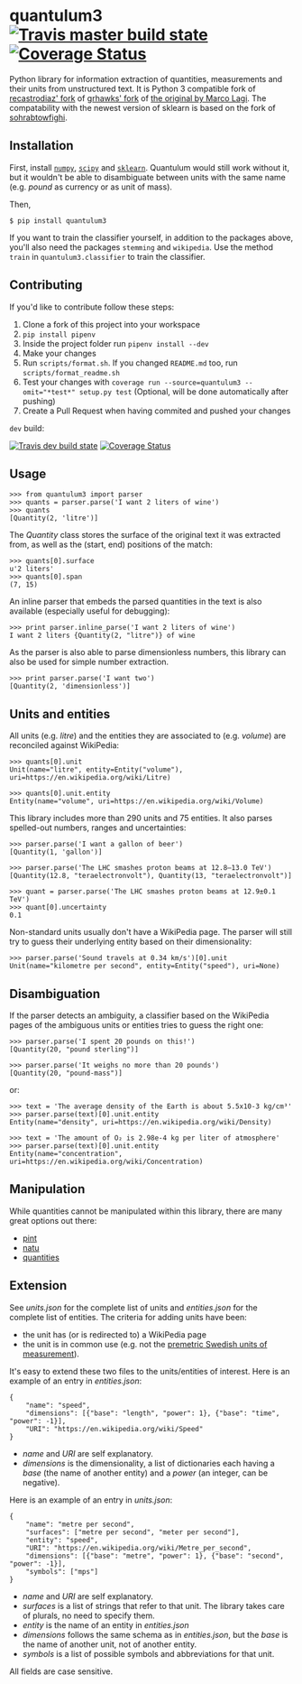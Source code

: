 quantulum3 [![Travis master build state](https://travis-ci.com/nielstron/quantulum3.svg?branch=master "Travis master build state")](https://travis-ci.com/nielstron/quantulum3)  [![Coverage Status](https://coveralls.io/repos/github/nielstron/quantulum3/badge.svg?branch=master)](https://coveralls.io/github/nielstron/quantulum3?branch=master)
==========

Python library for information extraction of quantities, measurements
and their units from unstructured text. It is Python 3 compatible fork of [recastrodiaz\'
fork](https://github.com/recastrodiaz/quantulum) of [grhawks\'
fork](https://github.com/grhawk/quantulum) of [the original by Marco
Lagi](https://github.com/marcolagi/quantulum).
The compatability with the newest version of sklearn is based on
the fork of [sohrabtowfighi](https://github.com/sohrabtowfighi/quantulum).

Installation
------------

First, install [`numpy`](https://pypi.org/project/numpy/), [`scipy`](https://www.scipy.org/install.html) and [`sklearn`](http://scikit-learn.org/stable/install.html).
Quantulum would still work without it, but it wouldn\'t be able to
disambiguate between units with the same name (e.g. *pound* as currency
or as unit of mass).

Then,

``` {.sourceCode .bash}
$ pip install quantulum3
```

If you want to train the classifier yourself, in addition to the packages above, you'll also need
the packages `stemming` and `wikipedia`. Use the method `train` in `quantulum3.classifier` to train the classifier.

Contributing
------------

If you'd like to contribute follow these steps:
1. Clone a fork of this project into your workspace
2. `pip install pipenv`
3. Inside the project folder run `pipenv install --dev`
4. Make your changes
5. Run `scripts/format.sh`. If you changed `README.md` too, run `scripts/format_readme.sh`
6. Test your changes with `coverage run --source=quantulum3 --omit="*test*" setup.py test` 
(Optional, will be done automatically after pushing)
7. Create a Pull Request when having commited and pushed your changes

`dev` build: 

[![Travis dev build state](https://travis-ci.com/nielstron/quantulum3.svg?branch=dev "Travis dev build state")](https://travis-ci.com/nielstron/quantulum3)
 [![Coverage Status](https://coveralls.io/repos/github/nielstron/quantulum3/badge.svg?branch=dev)](https://coveralls.io/github/nielstron/quantulum3?branch=dev)

Usage
-----

``` {.sourceCode .python}
>>> from quantulum3 import parser
>>> quants = parser.parse('I want 2 liters of wine')
>>> quants
[Quantity(2, 'litre')]
```

The *Quantity* class stores the surface of the original text it was
extracted from, as well as the (start, end) positions of the match:

``` {.sourceCode .python}
>>> quants[0].surface
u'2 liters'
>>> quants[0].span
(7, 15)
```

An inline parser that embeds the parsed quantities in the text is also
available (especially useful for debugging):

``` {.sourceCode .python}
>>> print parser.inline_parse('I want 2 liters of wine')
I want 2 liters {Quantity(2, "litre")} of wine
```

As the parser is also able to parse dimensionless numbers,
this library can also be used for simple number extraction.

``` {.sourceCode .python}
>>> print parser.parse('I want two')
[Quantity(2, 'dimensionless')]
```

Units and entities
------------------

All units (e.g. *litre*) and the entities they are associated to (e.g.
*volume*) are reconciled against WikiPedia:

``` {.sourceCode .python}
>>> quants[0].unit
Unit(name="litre", entity=Entity("volume"), uri=https://en.wikipedia.org/wiki/Litre)

>>> quants[0].unit.entity
Entity(name="volume", uri=https://en.wikipedia.org/wiki/Volume)
```

This library includes more than 290 units and 75 entities. It also
parses spelled-out numbers, ranges and uncertainties:

``` {.sourceCode .python}
>>> parser.parse('I want a gallon of beer')
[Quantity(1, 'gallon')]

>>> parser.parse('The LHC smashes proton beams at 12.8–13.0 TeV')
[Quantity(12.8, "teraelectronvolt"), Quantity(13, "teraelectronvolt")]

>>> quant = parser.parse('The LHC smashes proton beams at 12.9±0.1 TeV')
>>> quant[0].uncertainty
0.1
```

Non-standard units usually don\'t have a WikiPedia page. The parser will
still try to guess their underlying entity based on their
dimensionality:

``` {.sourceCode .python}
>>> parser.parse('Sound travels at 0.34 km/s')[0].unit
Unit(name="kilometre per second", entity=Entity("speed"), uri=None)
```

Disambiguation
--------------

If the parser detects an ambiguity, a classifier based on the WikiPedia
pages of the ambiguous units or entities tries to guess the right one:

``` {.sourceCode .python}
>>> parser.parse('I spent 20 pounds on this!')
[Quantity(20, "pound sterling")]

>>> parser.parse('It weighs no more than 20 pounds')
[Quantity(20, "pound-mass")]
```

or:

``` {.sourceCode .python}
>>> text = 'The average density of the Earth is about 5.5x10-3 kg/cm³'
>>> parser.parse(text)[0].unit.entity
Entity(name="density", uri=https://en.wikipedia.org/wiki/Density)

>>> text = 'The amount of O₂ is 2.98e-4 kg per liter of atmosphere'
>>> parser.parse(text)[0].unit.entity
Entity(name="concentration", uri=https://en.wikipedia.org/wiki/Concentration)
```

Manipulation
------------

While quantities cannot be manipulated within this library, there are
many great options out there:

-   [pint](https://pint.readthedocs.org/en/latest/)
-   [natu](http://kdavies4.github.io/natu/)
-   [quantities](http://python-quantities.readthedocs.org/en/latest/)

Extension
---------

See *units.json* for the complete list of units and *entities.json* for
the complete list of entities. The criteria for adding units have been:

-   the unit has (or is redirected to) a WikiPedia page
-   the unit is in common use (e.g. not the [premetric Swedish units of
    measurement](https://en.wikipedia.org/wiki/Swedish_units_of_measurement#Length)).

It\'s easy to extend these two files to the units/entities of interest.
Here is an example of an entry in *entities.json*:

``` {.sourceCode .python}
{
    "name": "speed",
    "dimensions": [{"base": "length", "power": 1}, {"base": "time", "power": -1}],
    "URI": "https://en.wikipedia.org/wiki/Speed"
}
```

-   *name* and *URI* are self explanatory.
-   *dimensions* is the dimensionality, a list of dictionaries each
    having a *base* (the name of another entity) and a *power* (an
    integer, can be negative).

Here is an example of an entry in *units.json*:

``` {.sourceCode .python}
{
    "name": "metre per second",
    "surfaces": ["metre per second", "meter per second"],
    "entity": "speed",
    "URI": "https://en.wikipedia.org/wiki/Metre_per_second",
    "dimensions": [{"base": "metre", "power": 1}, {"base": "second", "power": -1}],
    "symbols": ["mps"]
}
```

-   *name* and *URI* are self explanatory.
-   *surfaces* is a list of strings that refer to that unit. The library
    takes care of plurals, no need to specify them.
-   *entity* is the name of an entity in *entities.json*
-   *dimensions* follows the same schema as in *entities.json*, but the
    *base* is the name of another unit, not of another entity.
-   *symbols* is a list of possible symbols and abbreviations for that
    unit.

All fields are case sensitive.
